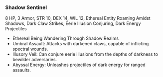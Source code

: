 ### Shadow Sentinel
8 HP, 3 Armor, STR 10, DEX 14, WIL 12, Ethereal Entity Roaming Amidst Shadows, Dark Claw Strikes, Eerie Illusion Conjuring, Dark Energy Projectiles
- Ethereal Being Wandering Through Shadow Realms
- Umbral Assault: Attacks with darkened claws, capable of inflicting spectral wounds.
- Illusory Veil: Can conjure eerie illusions from the depths of darkness to bewilder adversaries.
- Abyssal Energy: Unleashes projectiles of dark energy for ranged assaults.

